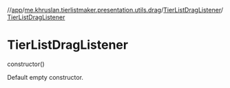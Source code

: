 //[app](../../../index.md)/[me.khruslan.tierlistmaker.presentation.utils.drag](../index.md)/[TierListDragListener](index.md)/[TierListDragListener](-tier-list-drag-listener.md)

# TierListDragListener

constructor()

Default empty constructor.
